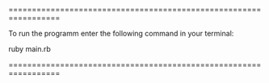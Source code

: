 =================================================================

To run the programm enter the following command in your terminal:

ruby main.rb

=================================================================